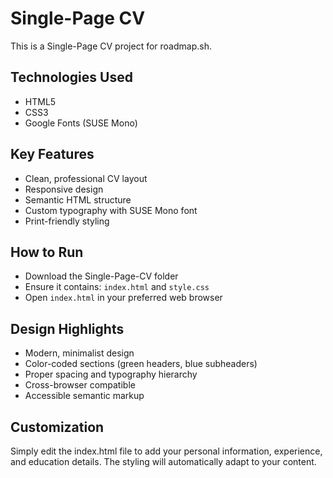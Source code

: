 # Single-Page CV

This is a Single-Page CV project for roadmap.sh.
## Technologies Used
  - HTML5
  - CSS3
  - Google Fonts (SUSE Mono)
## Key Features
  - Clean, professional CV layout
  - Responsive design
  - Semantic HTML structure
  - Custom typography with SUSE Mono font
  - Print-friendly styling
## How to Run
  - Download the Single-Page-CV folder
  - Ensure it contains: `index.html` and `style.css`
  - Open `index.html` in your preferred web browser
## Design Highlights
  - Modern, minimalist design
  - Color-coded sections (green headers, blue subheaders)
  - Proper spacing and typography hierarchy
  - Cross-browser compatible
  - Accessible semantic markup
## Customization

Simply edit the index.html file to add your personal information, experience, and education details. The styling will automatically adapt to your content.
